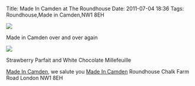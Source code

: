 Title: Made In Camden at The Roundhouse
Date: 2011-07-04 18:36
Tags: Roundhouse,Made in Camden,NW1 8EH


![](/images/P1030517.jpg)

Made in Camden over and over again

![](/images/P1030523.jpg)

Strawberry Parfait and White Chocolate Millefeuille

[Made In Camden](http://www.intotheglorybox.com/made-in-camden.html),
we salute you
[Made In Camden](http://www.madeincamden.com/bellsnwhistles/)
Roundhouse Chalk Farm Road London NW1 8EH
